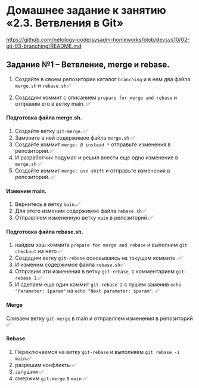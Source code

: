 # Домашнее задание к занятию «2.3. Ветвления в Git»
https://github.com/netology-code/sysadm-homeworks/blob/devsys10/02-git-03-branching/README.md

## Задание №1 – Ветвление, merge и rebase. 

1. Создайте в своем репозитории каталог `branching` и в нем два файла `merge.sh` и `rebase.sh`✅

2. Создадим коммит с описанием `prepare for merge and rebase` и отправим его в ветку main. ✅

#### Подготовка файла merge.sh.
1. Создайте ветку `git-merge`. ✅
2. Замените в ней содержимое файла `merge.sh` ✅
3. Создайте коммит `merge: @ instead *` отправьте изменения в репозиторий.✅
4. И разработчик подумал и решил внести еще одно изменение в `merge.sh` ✅ 
5. Создайте коммит `merge: use shift` и отправьте изменения в репозиторий.  ✅ 

#### Изменим main.
1. Вернитесь в ветку `main`.✅
2. Для этого изменим содержимое файла `rebase.sh`✅
3. Отправляем измененную ветку `main` в репозиторий.✅

#### Подготовка файла rebase.sh.
1. найдем хэш коммита `prepare for merge and rebase` и выполним `git checkout` на него ✅
2. Создадим ветку `git-rebase` основываясь на текущем коммите. ✅
3. И изменим содержимое файла `rebase.sh`✅
4. Отправим эти изменения в ветку `git-rebase`, с комментарием `git-rebase 1`.✅
5. И сделаем еще один коммит `git-rebase 2` с пушем заменив `echo "Parameter: $param"` 
на `echo "Next parameter: $param"`. ✅

#### Merge
Сливаем ветку `git-merge` в main и отправляем изменения в репозиторий ✅

#### Rebase
1. Переключаемся на ветку `git-rebase` и выполняем `git rebase -i main`.✅
2. разрешим конфликты ✅
3. запушим ✅
4. смержим `git-merge` в `main` ✅